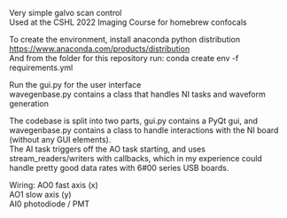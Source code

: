 Very simple galvo scan control <br>
Used at the CSHL 2022 Imaging Course for homebrew confocals

To create the environment, install anaconda python distribution https://www.anaconda.com/products/distribution <br> 
And from the folder for this repository run: conda create env -f requirements.yml 

Run the gui.py for the user interface <br>
wavegenbase.py contains a class that handles NI tasks and waveform generation

The codebase is split into two parts, gui.py contains a PyQt gui, and wavegenbase.py contains a class to handle interactions with the NI board (without any GUI elements). <br>
The AI task triggers off the AO task starting, and uses stream_readers/writers with callbacks, which in my experience could handle pretty good data rates with 6#00 series USB boards. 

Wiring: 
AO0 fast axis (x)  
AO1 slow axis (y)  
AI0 photodiode / PMT  

